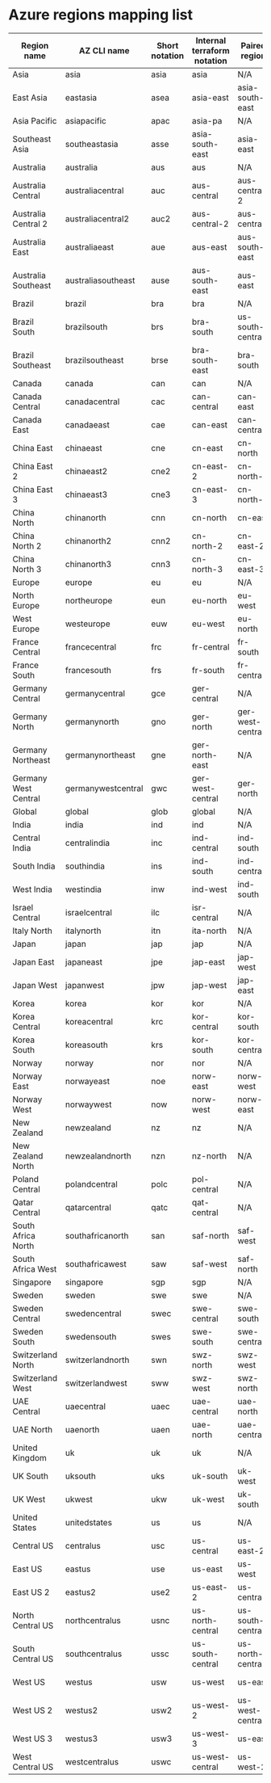# Azure regions mapping list

| Region name | AZ CLI name | Short notation | Internal terraform notation | Paired region | Suggested data location |
| ----------- | ----------- | -------------- | --------------------------- | ------------- | ----------------------- |
| Asia | asia | asia | asia | N/A | Asia Pacific |
| East Asia | eastasia | asea | asia-east | asia-south-east | Asia Pacific |
| Asia Pacific | asiapacific | apac | asia-pa | N/A | Asia Pacific |
| Southeast Asia | southeastasia | asse | asia-south-east | asia-east | Asia Pacific |
| Australia | australia | aus | aus | N/A | Australia |
| Australia Central | australiacentral | auc | aus-central | aus-central-2 | Australia |
| Australia Central 2 | australiacentral2 | auc2 | aus-central-2 | aus-central | Australia |
| Australia East | australiaeast | aue | aus-east | aus-south-east | Australia |
| Australia Southeast | australiasoutheast | ause | aus-south-east | aus-east | Australia |
| Brazil | brazil | bra | bra | N/A | Brazil |
| Brazil South | brazilsouth | brs | bra-south | us-south-central | Brazil |
| Brazil Southeast | brazilsoutheast | brse | bra-south-east | bra-south | Brazil |
| Canada | canada | can | can | N/A | Canada |
| Canada Central | canadacentral | cac | can-central | can-east | Canada |
| Canada East | canadaeast | cae | can-east | can-central | Canada |
| China East | chinaeast | cne | cn-east | cn-north | Asia Pacific |
| China East 2 | chinaeast2 | cne2 | cn-east-2 | cn-north-2 | Asia Pacific |
| China East 3 | chinaeast3 | cne3 | cn-east-3 | cn-north-3 | Asia Pacific |
| China North | chinanorth | cnn | cn-north | cn-east | Asia Pacific |
| China North 2 | chinanorth2 | cnn2 | cn-north-2 | cn-east-2 | Asia Pacific |
| China North 3 | chinanorth3 | cnn3 | cn-north-3 | cn-east-3 | Asia Pacific |
| Europe | europe | eu | eu | N/A | Europe |
| North Europe | northeurope | eun | eu-north | eu-west | Europe |
| West Europe | westeurope | euw | eu-west | eu-north | Europe |
| France Central | francecentral | frc | fr-central | fr-south | France |
| France South | francesouth | frs | fr-south | fr-central | France |
| Germany Central | germanycentral | gce | ger-central | N/A | Germany |
| Germany North | germanynorth | gno | ger-north | ger-west-central | Germany |
| Germany Northeast | germanynortheast | gne | ger-north-east | N/A | Germany |
| Germany West Central | germanywestcentral | gwc | ger-west-central | ger-north | Germany |
| Global | global | glob | global | N/A | N/A |
| India | india | ind | ind | N/A | India |
| Central India | centralindia | inc | ind-central | ind-south | India |
| South India | southindia | ins | ind-south | ind-central | India |
| West India | westindia | inw | ind-west | ind-south | India |
| Israel Central | israelcentral | ilc | isr-central | N/A | Asia Pacific |
| Italy North | italynorth | itn | ita-north | N/A | Europe |
| Japan | japan | jap | jap | N/A | Japan |
| Japan East | japaneast | jpe | jap-east | jap-west | Japan |
| Japan West | japanwest | jpw | jap-west | jap-east | Japan |
| Korea | korea | kor | kor | N/A | Korea |
| Korea Central | koreacentral | krc | kor-central | kor-south | Korea |
| Korea South | koreasouth | krs | kor-south | kor-central | Korea |
| Norway | norway | nor | nor | N/A | Norway |
| Norway East | norwayeast | noe | norw-east | norw-west | Norway |
| Norway West | norwaywest | now | norw-west | norw-east | Norway |
| New Zealand | newzealand | nz | nz | N/A | N/A |
| New Zealand North | newzealandnorth | nzn | nz-north | N/A | N/A |
| Poland Central | polandcentral | polc | pol-central | N/A | Europe |
| Qatar Central | qatarcentral | qatc | qat-central | N/A | UAE |
| South Africa North | southafricanorth | san | saf-north | saf-west | Africa |
| South Africa West | southafricawest | saw | saf-west | saf-north | Africa |
| Singapore | singapore | sgp | sgp | N/A | Asia Pacific |
| Sweden | sweden | swe | swe | N/A | Europe |
| Sweden Central | swedencentral | swec | swe-central | swe-south | Europe |
| Sweden South | swedensouth | swes | swe-south | swe-central | Europe |
| Switzerland North | switzerlandnorth | swn | swz-north | swz-west | Switzerland |
| Switzerland West | switzerlandwest | sww | swz-west | swz-north | Switzerland |
| UAE Central | uaecentral | uaec | uae-central | uae-north | UAE |
| UAE North | uaenorth | uaen | uae-north | uae-central | UAE |
| United Kingdom | uk | uk | uk | N/A | UK |
| UK South | uksouth | uks | uk-south | uk-west | UK |
| UK West | ukwest | ukw | uk-west | uk-south | UK |
| United States | unitedstates | us | us | N/A | United States |
| Central US | centralus | usc | us-central | us-east-2 | United States |
| East US | eastus | use | us-east | us-west | United States |
| East US 2 | eastus2 | use2 | us-east-2 | us-central | United States |
| North Central US | northcentralus | usnc | us-north-central | us-south-central | United States |
| South Central US | southcentralus | ussc | us-south-central | us-north-central | United States |
| West US | westus | usw | us-west | us-east | United States |
| West US 2 | westus2 | usw2 | us-west-2 | us-west-central | United States |
| West US 3 | westus3 | usw3 | us-west-3 | us-east | United States |
| West Central US | westcentralus | uswc | us-west-central | us-west-2 | United States |
